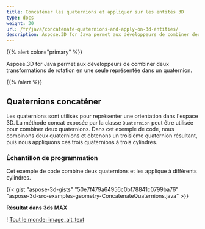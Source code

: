 ```yaml
---
title: Concaténer les quaternions et appliquer sur les entités 3D
type: docs
weight: 30
url: /fr/java/concatenate-quaternions-and-apply-on-3d-entities/
description: Aspose.3D for Java permet aux développeurs de combiner deux transformations de rotation en une seule représentée dans un quaternion.
---
```

{{% alert color="primary" %}} 

Aspose.3D for Java permet aux développeurs de combiner deux transformations de rotation en une seule représentée dans un quaternion.

{{% /alert %}} 
##  **Quaternions concaténer**
Les quaternions sont utilisés pour représenter une orientation dans l'espace 3D. La méthode concat exposée par la classe `Quaternion` peut être utilisée pour combiner deux quaternions. Dans cet exemple de code, nous combinons deux quaternions et obtenons un troisième quaternion résultant, puis nous appliquons ces trois quaternions à trois cylindres.
###  **Échantillon de programmation**
Cet exemple de code combine deux quaternions et les applique à différents cylindres.

{{< gist "aspose-3d-gists" "50e7f479a64956c0bf78841c0799ba76" "aspose-3d-src-examples-geometry-ConcatenateQuaternions.java" >}}




**Résultat dans 3ds MAX**

! [Tout le monde: image_alt_text](concatenate-quaternions-and-apply-on-3d-entities_1.png)
